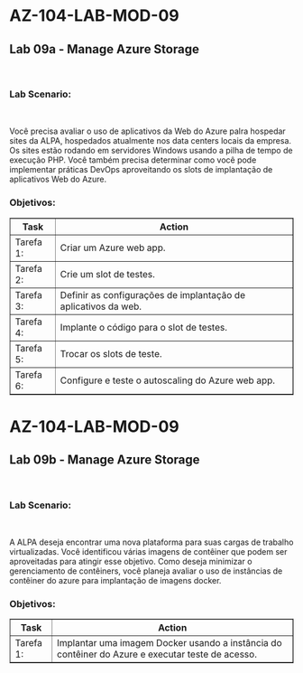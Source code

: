 # AZ-104-LAB-MOD-09
 <h2>Lab 09a - Manage Azure Storage </h2> <br>
  
<h3>Lab Scenario:</h3> <br>

Você precisa avaliar o uso de aplicativos da Web do Azure palra hospedar sites da ALPA, hospedados atualmente nos data centers locais da empresa. Os sites estão rodando em servidores Windows usando a pilha de tempo de execução PHP. Você também precisa determinar como você pode implementar práticas DevOps aproveitando os slots de implantação de aplicativos Web do Azure.

<h3>Objetivos:</h3>  

<table border="1">    
  <tr>
    <th colspan="1">Task</th>  	              
    <th colspan="2">Action</th>
  </tr>
<tr>
<td>Tarefa 1:</td>
    <td>Criar um Azure web app.</td>
  </tr>
  <tr>
    <td>Tarefa 2:</td>
    <td>Crie um slot de testes.</td>
  </tr>
  <tr>
<td>Tarefa 3:</td>
    <td>Definir as configurações de implantação de aplicativos da web.</td>
  </tr>
  <tr>
    <td>Tarefa 4:</td>
    <td>Implante o código para o slot de testes.</td>
  </tr>
    <tr>
    <td>Tarefa 5:</td>
    <td>Trocar os slots de teste.</td>
  </tr>
      <tr>
    <td>Tarefa 6:</td>
    <td>Configure e teste o autoscaling do Azure web app.</td>
  </tr>   
  </table>

  # AZ-104-LAB-MOD-09
 <h2>Lab 09b - Manage Azure Storage </h2> <br>
  
<h3>Lab Scenario:</h3> <br>

A ALPA deseja encontrar uma nova plataforma para suas cargas de trabalho virtualizadas. Você identificou várias imagens de contêiner que podem ser aproveitadas para atingir esse objetivo. Como deseja minimizar o gerenciamento de contêiners, você planeja avaliar o uso de instâncias de contêiner do azure para implantação de imagens docker. 

<h3>Objetivos:</h3>  

<table border="1">    
  <tr>
    <th colspan="1">Task</th>  	              
    <th colspan="2">Action</th>
  </tr>
<tr>
<td>Tarefa 1:</td>
    <td>Implantar uma imagem Docker usando a instância do contêiner do Azure e executar teste de acesso.</td>
  </tr>
</table>